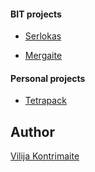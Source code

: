 #### BIT projects

* [Serlokas](https://vikontrimaite.github.io/paskaitos-BIT/2%20serlokas/)

* [Mergaite](https://vikontrimaite.github.io/paskaitos-BIT/3%20mergaites%20404/)

#### Personal projects
* [Tetrapack](https://vikontrimaite.github.io/paskaitos-BIT/4%20tetrapak%20404/)

## Author
[Vilija Kontrimaite](https://github.com/vikontrimaite)
